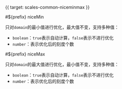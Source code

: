 {{ target: scales-common-niceminmax }}

<!-- 语法元素 data, DataSpec -->

#${prefix} niceMin

只对`domain`的最小值进行优化，最大值不变，支持多种值：

- `boolean`：`true`表示自动计算，`false`表示不进行优化
- `number`：表示优化后的刻度个数

#${prefix} niceMax

只对`domain`的最大值进行优化，最小值不变，支持多种值：

- `boolean`：`true`表示自动计算，`false`表示不进行优化
- `number`：表示优化后的刻度个数
